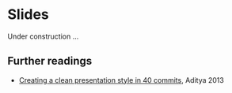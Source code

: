 # Slides

Under construction ...

## Further readings

- [Creating a clean presentation style in 40 commits](https://adityam.github.io/context-blog/post/presentation-40-commits/), Aditya 2013

